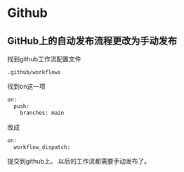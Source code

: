 # Github

## GitHub上的自动发布流程更改为手动发布
找到github工作流配置文件   
```text
.github/workflows
```
找到on这一项
```sh
on:
  push:
    branches: main
```

改成
```sh
on:
  workflow_dispatch:
```

提交到github上。
以后的工作流都需要手动发布了。